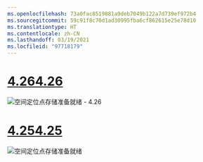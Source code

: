 ```yaml
---
ms.openlocfilehash: 73a0fac8519881a9deb7049b122a7d739ef972b4
ms.sourcegitcommit: 59c91f8c70d1ad30995fba6cf862615e25e78d10
ms.translationtype: HT
ms.contentlocale: zh-CN
ms.lasthandoff: 03/19/2021
ms.locfileid: "97718179"
---
```

# <a name="426"></a>[<span data-ttu-id="700f8-101">4.26</span><span class="sxs-lookup"><span data-stu-id="700f8-101">4.26</span></span>](#tab/426)

![空间定位点存储准备就绪 - 4.26](../images/local-spatial-anchors-img-01.png)

# <a name="425"></a>[<span data-ttu-id="700f8-103">4.25</span><span class="sxs-lookup"><span data-stu-id="700f8-103">4.25</span></span>](#tab/425)

![空间定位点存储准备就绪](../images/unreal-spatialanchors-store-ready.PNG)
